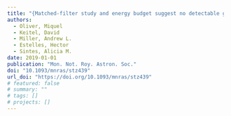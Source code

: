 ```yaml
---
title: "{Matched-filter study and energy budget suggest no detectable gravitational-wave 'extended emission' from GW170817}"
authors:
  - Oliver, Miquel
  - Keitel, David
  - Miller, Andrew L.
  - Estelles, Hector
  - Sintes, Alicia M.
date: 2019-01-01
publication: "Mon. Not. Roy. Astron. Soc."
doi: "10.1093/mnras/stz439"
url_doi: "https://doi.org/10.1093/mnras/stz439"
# featured: false
# summary: ""
# tags: []
# projects: []
---
```

